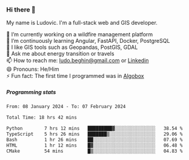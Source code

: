 ### Hi there 👋

My name is Ludovic. I'm a full-stack web and GIS developer.

 🔭 I’m currently working on a wildfire management platform<br/>
 🌱 I’m continuously learning Angular, FastAPI, Docker, PostgreSQL<br/>
 👯 I like GIS tools such as Geopandas, PostGIS, GDAL<br/>
 💬 Ask me about energy transition or travels<br/>
 📫 How to reach me: ludo.beghin@gmail.com or [Linkedin](https://www.linkedin.com/in/ludovic-beghin/)<br/>
 😄 Pronouns: He/Him<br/>
 ⚡ Fun fact: The first time I programmed was in [Algobox](https://fr.wikipedia.org/wiki/Algobox)<br/>

##### Programming stats
<!--START_SECTION:waka-->

```txt
From: 08 January 2024 - To: 07 February 2024

Total Time: 18 hrs 42 mins

Python        7 hrs 12 mins   █████████▓░░░░░░░░░░░░░░░   38.54 %
TypeScript    5 hrs 26 mins   ███████▒░░░░░░░░░░░░░░░░░   29.06 %
Bash          1 hr 26 mins    ██░░░░░░░░░░░░░░░░░░░░░░░   07.69 %
HTML          1 hr 12 mins    █▓░░░░░░░░░░░░░░░░░░░░░░░   06.48 %
CMake         54 mins         █▒░░░░░░░░░░░░░░░░░░░░░░░   04.83 %
```

<!--END_SECTION:waka-->
